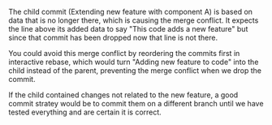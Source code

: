 The child commit (Extending new feature with component A) is based on data that is no longer there, which is causing the merge conflict. It expects the line above its added data to say "This code adds a new feature" but since that commit has been dropped now that line is not there.

You could avoid this merge conflict by reordering the commits first in interactive rebase, which would turn "Adding new feature to code" into the child instead of the parent, preventing the merge conflict when we drop the commit.

If the child contained changes not related to the new feature, a good commit stratey would be to commit them on a different branch until we have tested everything and are certain it is correct. 
